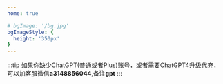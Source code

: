 ```yaml
---
home: true

# bgImage: '/bg.jpg'
bgImageStyle: {
  height: '350px'
}
---
```


:::tip
如果你缺少ChatGPT(普通或者Plus)账号，或者需要ChatGPT4升级代充，可以加客服微信**a3148856044**,备注**gpt**
:::
